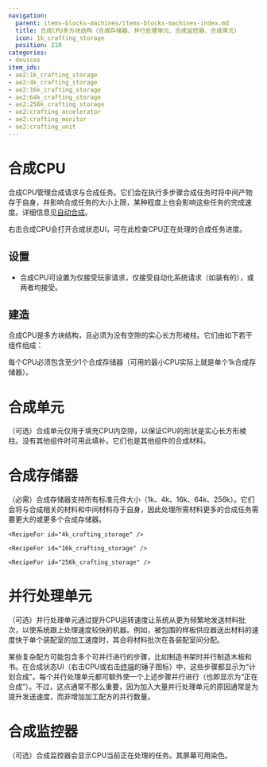 ```yaml
---
navigation:
  parent: items-blocks-machines/items-blocks-machines-index.md
  title: 合成CPU多方块结构（合成存储器、并行处理单元、合成监控器、合成单元）
  icon: 1k_crafting_storage
  position: 210
categories:
- devices
item_ids:
- ae2:1k_crafting_storage
- ae2:4k_crafting_storage
- ae2:16k_crafting_storage
- ae2:64k_crafting_storage
- ae2:256k_crafting_storage
- ae2:crafting_accelerator
- ae2:crafting_monitor
- ae2:crafting_unit
---
```


# 合成CPU

<GameScene zoom="4" background="transparent">
  <ImportStructure src="../assets/assemblies/crafting_cpus.snbt" />
  <IsometricCamera yaw="195" pitch="30" />
</GameScene>

<Row>
  <BlockImage id="1k_crafting_storage" scale="4" />

  <BlockImage id="crafting_accelerator" scale="4" />

  <BlockImage id="crafting_monitor" scale="4" />

  <BlockImage id="crafting_unit" scale="4" />
</Row>

合成CPU管理合成请求与合成任务。它们会在执行多步骤合成任务时将中间产物存于自身，并影响合成任务的大小上限，某种程度上也会影响这些任务的完成速度。详细信息见[自动合成](../ae2-mechanics/autocrafting.md)。

右击合成CPU会打开合成状态UI，可在此检查CPU正在处理的合成任务进度。

## 设置

*   合成CPU可设置为仅接受玩家请求，仅接受自动化系统请求（如装有<ItemLink id="crafting_card" />的<ItemLink id="export_bus" />），或两者均接受。

## 建造

合成CPU是多方块结构，且必须为没有空隙的实心长方形棱柱。它们由如下若干组件组成：

每个CPU必须包含至少1个合成存储器（可用的最小CPU实际上就是单个1k合成存储器）。

# 合成单元

<BlockImage id="crafting_unit" scale="4" />

（可选）合成单元仅用于填充CPU内空隙，以保证CPU的形状是实心长方形棱柱。没有其他组件时可用此填补。它们也是其他组件的合成材料。

<RecipeFor id="crafting_unit" />

# 合成存储器

<Row>
  <BlockImage id="1k_crafting_storage" scale="4" />

  <BlockImage id="4k_crafting_storage" scale="4" />

  <BlockImage id="16k_crafting_storage" scale="4" />

  <BlockImage id="64k_crafting_storage" scale="4" />

  <BlockImage id="256k_crafting_storage" scale="4" />
</Row>

（必需）合成存储器支持所有标准元件大小（1k、4k、16k、64k、256k）。它们会将与合成相关的材料和中间材料存于自身，因此处理所需材料更多的合成任务需要更大的或更多个合成存储器。

<Column>
  <Row>
    <RecipeFor id="1k_crafting_storage" />

    <RecipeFor id="4k_crafting_storage" />

    <RecipeFor id="16k_crafting_storage" />
  </Row>

  <Row>
    <RecipeFor id="64k_crafting_storage" />

    <RecipeFor id="256k_crafting_storage" />
  </Row>
</Column>

# 并行处理单元

<BlockImage id="crafting_accelerator" scale="4" />

（可选）并行处理单元通过提升CPU运转速度让系统从<ItemLink id="pattern_provider" />更为频繁地发送材料批次，以使系统跟上处理速度较快的机器。例如，被<ItemLink id="molecular_assembler" />包围的样板供应器送出材料的速度快于单个装配室的加工速度时，其会将材料批次在各装配室间分配。

某些复杂配方可能包含多个可并行进行的步骤，比如制造书架时并行制造木板和书。在合成状态UI（右击CPU或右击[终端](terminals.md)的锤子图标）中，这些步骤都显示为“计划合成”。每个并行处理单元都可额外使一个上述步骤并行进行（也即显示为“正在合成”）。不过，这点通常不那么重要，因为加入大量并行处理单元的原因通常是为提升发送速度，而非增加加工配方的并行数量。

<RecipeFor id="crafting_accelerator" />

# 合成监控器

<BlockImage id="crafting_monitor" scale="4" />

（可选）合成监控器会显示CPU当前正在处理的任务。其屏幕可用<ItemLink id="color_applicator" />染色。

<RecipeFor id="crafting_monitor" />
